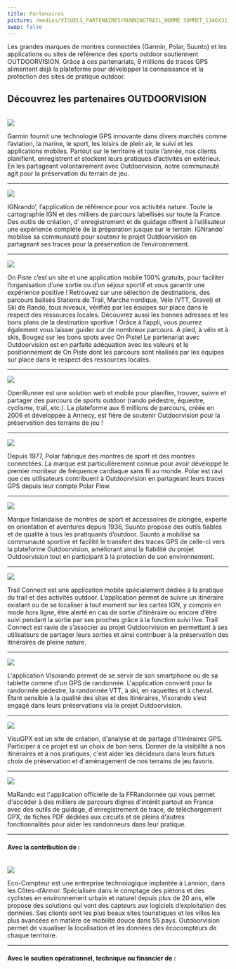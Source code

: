 ```yaml
---
title: Partenaires
picture: /medias/VISUELS_PARTENAIRES/RUNNINGTRAIL_HOMME SOMMET_1346X311_OUTDOORVISION_D-Frobert.jpg
swap: false
---
```


Les grandes marques de montres connectées (Garmin, Polar, Suunto) et les applications ou sites de référence des sports outdoor soutiennent OUTDOORVISION. 
Grâce à ces partenariats, 9 millions de traces GPS alimentent déjà la plateforme pour développer la connaissance et la protection des sites de pratique outdoor.   

## Découvrez les partenaires OUTDOORVISION

<br />

<imagetextblock picture="/medias/VISUELS_PARTENAIRES/GARMIN_272X272.jpg">
<a href="https://www.garmin.com/fr-FR/">
<img src="/medias/garmin.png">
</a>
<p>
Garmin fournit une technologie GPS innovante dans divers marchés comme l’aviation, la marine, le sport, les loisirs de plein air, le suivi et les applications mobiles. Partout sur le territoire et toute l’année, nos clients planifient, enregistrent et stockent leurs pratiques d’activités en extérieur. En les partageant volontairement avec Outdoorvision, notre communauté agit pour la préservation du terrain de jeu.
</p>
</imagetextblock>

----

<imagetextblock picture="/medias/VISUELS_PARTENAIRES/IGN_272X272.jpg">
<a href="https://ignrando.fr/boutique/appli-randonnee-ignrando">
<img src="/medias/IGNrando.png">
</a>
<p>
IGNrando’, l’application de référence pour vos activités nature. Toute la cartographie IGN et des milliers de parcours labellisés sur toute la France. Des outils  de création, d’ enregistrement et de guidage offrent à l’utilisateur une expérience complète de la préparation jusque sur le terrain. IGNrando’ mobilise sa communauté pour soutenir le projet Outdoorvision en partageant ses traces pour la préservation de l’environnement.
</p>
</imagetextblock>

----

<imagetextblock picture="/medias/VISUELS_PARTENAIRES/ONPISTE_272X272.jpg">
<a href="https://www.onpiste.com/">
<img src="/medias/VISUELS_PARTENAIRES/Logo_ONPISTE.png">
</a>
<p>
On Piste c’est un site et une application mobile 100% gratuits, pour faciliter l’organisation d’une sortie ou d’un séjour sportif et vous garantir une expérience positive !
Retrouvez sur une sélection de destinations, des parcours balisés Stations de Trail, Marche nordique, Vélo (VTT, Gravel) et Ski de Rando, tous niveaux, vérifiés par les équipes sur place dans le respect des ressources locales. Découvrez aussi les bonnes adresses et les bons plans de la destination sportive !
Grâce à l’appli, vous pourrez également vous laisser guider sur de nombreux parcours.
A pied, à vélo et à skis, Bougez sur les bons spots  avec On Piste!
Le partenariat avec Outdoorvision est en parfaite adéquation avec les valeurs et le positionnement de On Piste dont les parcours sont réalisés par les équipes sur place dans le respect des ressources locales.

</p>
</imagetextblock>

----

<imagetextblock picture="/medias/VISUELS_PARTENAIRES/OPENRUNNER_272X272.jpg">
<a href="https://www.openrunner.com/">
<img src="/medias/openrunner.png">
</a>
<p>
OpenRunner est une solution web et mobile pour planifier, trouver, suivre et partager des parcours de sports outdoor (rando pédestre, équestre, cyclisme, trail, etc.). La plateforme aux 6 millions de parcours, créée en 2006 et développée à Annecy, est fière de soutenir Outdoorvision pour la préservation des terrains de jeu !
</p>
</imagetextblock>

----

<imagetextblock picture="/medias/VISUELS_PARTENAIRES/POLAR_272X272.jpg">
<a href="https://www.polar.com/fr/">
<img src="/medias/polar.png">
</a>
<p>
Depuis 1977, Polar fabrique des montres de sport et des montres connectées. La marque est particulièrement connue pour avoir développé le premier moniteur de fréquence cardiaque sans fil au monde. Polar est ravi que ces utilisateurs contribuent à Outdoorvision en partageant leurs traces GPS depuis leur compte Polar Flow.
</p>
</imagetextblock>

----

<imagetextblock picture="/medias/VISUELS_PARTENAIRES/SUUNTO_272X272_02.jpg">
<a href="https://www.suunto.com/fr-fr/">
<img src="/medias/sunnto.png">
</a>
<p>
Marque finlandaise de montres de sport et accessoires de plongée, experte en orientation et aventures depuis 1936, Suunto propose des outils fiables et de qualité à tous les pratiquants d’outdoor. Suunto a mobilisé sa communauté sportive et facilité le transfert des traces GPS de celle-ci vers la plateforme Outdoorvision, améliorant ainsi la fiabilité du projet Outdoorvision tout en participant à la protection de son environnement.
</p>
</imagetextblock>

----

<imagetextblock picture="/medias/VISUELS_PARTENAIRES/TRAIL_CONNECT_272X272_02.jpg">
<a href="https://trailconnect.run/">
<img src="/medias/Trailconnect.png">
</a>
<p>
Trail Connect est une application mobile spécialement dédiée à la pratique du trail et des activités outdoor. L’application permet de suivre un itinéraire existant ou de se localiser à tout moment sur les cartes IGN, y compris en mode hors ligne, être alerté en cas de sortie d’itinéraire ou encore d’être suivi pendant la sortie par ses proches grâce à la fonction suivi live. Trail Connect est ravie de s’associer au projet Outdoorvision en permettant à ses utilisateurs de partager leurs sorties et ainsi contribuer à la préservation des itinéraires de pleine nature. 
</p>
</imagetextblock>

----

<imagetextblock picture="/medias/VISUELS_PARTENAIRES/VISORANDO_272X272_02.jpg">
<a href="https://www.visorando.com/">
<img src="/medias/visorando.png">
</a>
<p>
L'application Visorando permet de se servir de son smartphone ou de sa tablette comme d'un GPS de randonnée. L'application convient pour la randonnée pédestre, la randonnée VTT, à ski, en raquettes et à cheval.  
Étant sensible à la qualité des sites et des itinéraires, Visorando s’est engagé dans leurs préservations via le projet Outdoorvision.
</p>
</imagetextblock>

----

<imagetextblock picture="/medias/VISUELS_PARTENAIRES/VISUGPX_272X272.jpg">
<a href="https://www.visugpx.com/">
<img src="/medias/visugpx.png">
</a>
<p>
VisuGPX est un site de création, d'analyse et de partage d'itinéraires GPS. Participer à ce projet est un choix de bon sens. Donner de la visibilité à nos itinéraires et à nos pratiques, c'est aider les décideurs dans leurs futurs choix de préservation et d'aménagement de nos terrains de jeu favoris.
</p>
</imagetextblock>

----

<imagetextblock picture="/medias/VISUELS_PARTENAIRES/MARANDO.jpg">
<a href="https://www.ffrandonnee.fr/s-informer/actualites/marando-l-application-officielle-de-la-ffrandonnee">
<img src="/medias/Logo_MaRando.png">
</a>
<p>
MaRando est l'application officielle de la FFRandonnée qui vous permet d'accéder à des milliers de parcours dignes d'intérêt partout en France avec des outils de guidage, d'enregistrement de trace, de téléchargement GPX, de fiches PDF dédiées aux circuits et de pleins d'autres fonctionnalités pour aider les randonneurs dans leur pratique.
</p>
</imagetextblock>

----

#### **Avec la contribution de :**
<br />

<imagetextblock picture="/medias/VISUELS_PARTENAIRES/ECO_COMPTEUR_272X272_02.jpg">
<a href="https://www.eco-compteur.com/">
<img src="/medias/ecocompteur.png">
</a>
<p>
Eco-Compteur est une entreprise technologique implantée à Lannion, dans les Côtes-d’Armor. Spécialisée dans le comptage des piétons et des cyclistes en environnement urbain et naturel depuis plus de 20 ans, elle propose des solutions qui vont des capteurs aux logiciels d’exploitation des données. Ses clients sont les plus beaux sites touristiques et les villes les plus avancées en matière de mobilité douce dans 55 pays. Outdoorvision permet de visualiser la localisation et les données des écocompteurs de chaque territoire.
</p>
</imagetextblock>

----


#### **Avec le soutien opérationnel, technique ou financier de :**

<br /><br />

<md-block block="partenaires"></md-block>
